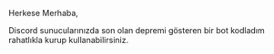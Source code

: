 <p>Herkese Merhaba,</p>
  <meta>Discord sunucularınızda son olan depremi gösteren bir bot kodladım rahatlıkla kurup kullanabilirsiniz.</meta>
  <img>
